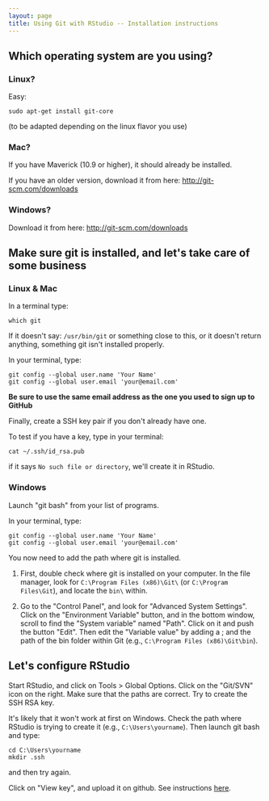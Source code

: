 ```yaml
---
layout: page
title: Using Git with RStudio -- Installation instructions
---
```


## Which operating system are you using?

### Linux?

Easy:

```
sudo apt-get install git-core
```

(to be adapted depending on the linux flavor you use)

### Mac?

If you have Maverick (10.9 or higher), it should already be installed.

If you have an older version, download it from here:
http://git-scm.com/downloads

### Windows?

Download it from here: http://git-scm.com/downloads


## Make sure git is installed, and let's take care of some business

### Linux & Mac

In a terminal type:

```
which git
```

If it doesn't say: `/usr/bin/git` or something close to this, or it doesn't
return anything, something git isn't installed properly.

In your terminal, type:

```
git config --global user.name 'Your Name'
git config --global user.email 'your@email.com'
```

**Be sure to use the same email address as the one you used to sign up to
  GitHub**

Finally, create a SSH key pair if you don't already have one.

To test if you have a key, type in your terminal:

```
cat ~/.ssh/id_rsa.pub
```

if it says `No such file or directory`, we'll create it in RStudio.

### Windows

Launch "git bash" from your list of programs.

In your terminal, type:

```
git config --global user.name 'Your Name'
git config --global user.email 'your@email.com'
```

You now need to add the path where git is installed.

1. First, double check where git is installed on your computer. In the file
	manager, look for `C:\Program Files (x86)\Git\` (or `C:\Program Files\Git`), and
	locate the `bin\` within.

2. Go to the "Control Panel", and look for "Advanced System Settings". Click on
   the "Environment Variable" button, and in the bottom window, scroll to find
   the "System variable" named "Path". Click on it and push the button
   "Edit". Then edit the "Variable value" by adding a ; and the path of the bin
   folder within Git (e.g., `C:\Program Files (x86)\Git\bin`).

## Let's configure RStudio

Start RStudio, and click on Tools > Global Options. Click on the "Git/SVN" icon
on the right. Make sure that the paths are correct. Try to create the SSH RSA
key.

It's likely that it won't work at first on Windows. Check the path where RStudio
is trying to create it (e.g., `C:\Users\yourname`). Then launch git bash and
type:

```
cd C:\Users\yourname
mkdir .ssh
```

and then try again.

Click on "View key", and upload it on github. See instructions
[here](https://help.github.com/articles/generating-ssh-keys/#step-3-add-your-ssh-key-to-your-account).
